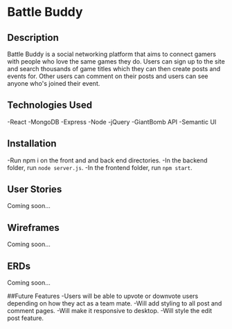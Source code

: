 # Battle Buddy

## Description
Battle Buddy is a social networking platform that aims to connect gamers with people who love the same games they do. Users can sign up to the site and search thousands of game titles which they can then create posts and events for. Other users can comment on their posts and users can see anyone who's joined their event.

## Technologies Used
-React
-MongoDB
-Express
-Node
-jQuery
-GiantBomb API
-Semantic UI

## Installation
-Run npm i on the front and and back end directories.
-In the backend folder, run `node server.js`.
-In the frontend folder, run `npm start`.

## User Stories
Coming soon...

## Wireframes
Coming soon...

## ERDs
Coming soon...

##Future Features
-Users will be able to upvote or downvote users depending on how they act as a team mate.
-Will add styling to all post and comment pages.
-Will make it responsive to desktop.
-Will style the edit post feature.
